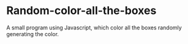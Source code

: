 # Random-color-all-the-boxes
A small program using Javascript, which color all the boxes randomly generating the color.
